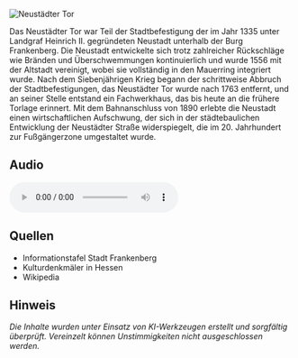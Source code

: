 ![Neustädter Tor](./images/frankenberg/p15.jpg)

Das Neustädter Tor war Teil der Stadtbefestigung der im Jahr 1335 unter Landgraf Heinrich II. gegründeten Neustadt unterhalb der Burg Frankenberg. Die Neustadt entwickelte sich trotz zahlreicher Rückschläge wie Bränden und Überschwemmungen kontinuierlich und wurde 1556 mit der Altstadt vereinigt, wobei sie vollständig in den Mauerring integriert wurde. Nach dem Siebenjährigen Krieg begann der schrittweise Abbruch der Stadtbefestigungen, das Neustädter Tor wurde nach 1763 entfernt, und an seiner Stelle entstand ein Fachwerkhaus, das bis heute an die frühere Torlage erinnert. Mit dem Bahnanschluss von 1890 erlebte die Neustadt einen wirtschaftlichen Aufschwung, der sich in der städtebaulichen Entwicklung der Neustädter Straße widerspiegelt, die im 20. Jahrhundert zur Fußgängerzone umgestaltet wurde.

## Audio

<audio controls class="full-width-audio">
  <source src="locales/frankenberg/de/p15.mp3" type="audio/mpeg">
  Dein Browser unterstützt kein Audioelement.
</audio>

## Quellen

- Informationstafel Stadt Frankenberg
- Kulturdenkmäler in Hessen
- Wikipedia

## Hinweis

_Die Inhalte wurden unter Einsatz von KI-Werkzeugen erstellt und sorgfältig überprüft. Vereinzelt können Unstimmigkeiten nicht ausgeschlossen werden._